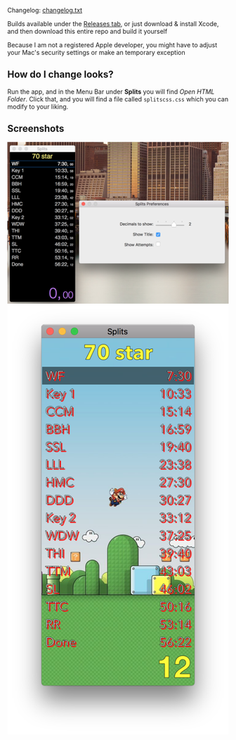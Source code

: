 Changelog: [changelog.txt](https://github.com/lambdan/Splits/blob/master/changelog.txt)

Builds available under the [Releases tab](https://github.com/lambdan/Splits/releases), or just download & install Xcode, and then download this entire repo and build it yourself

Because I am not a registered Apple developer, you might have to adjust your Mac's security settings or make an temporary exception

## How do I change looks?

Run the app, and in the Menu Bar under __Splits__ you will find _Open HTML Folder_. Click that, and you will find a file called `splitscss.css` which you can modify to your liking.

## Screenshots

![1](https://github.com/lambdan/Splits/blob/master/screenshot1.png)
![2](https://github.com/lambdan/Splits/blob/master/screenshot2.png)